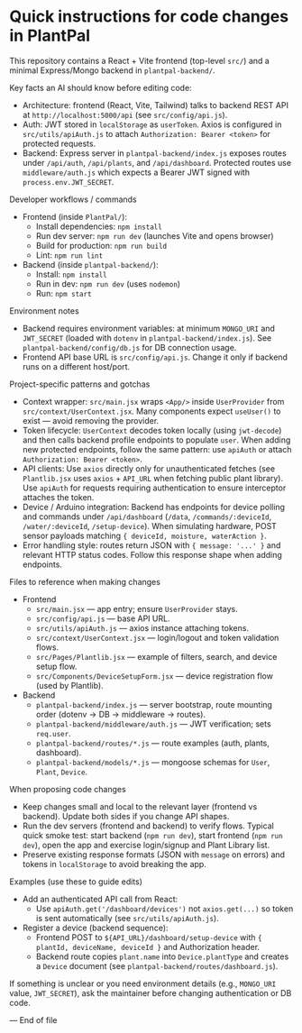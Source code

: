 <!-- .github/copilot-instructions.md - guidance for AI coding agents working on PlantPal -->

# Quick instructions for code changes in PlantPal

This repository contains a React + Vite frontend (top-level `src/`) and a minimal Express/Mongo backend in `plantpal-backend/`.

Key facts an AI should know before editing code:

- Architecture: frontend (React, Vite, Tailwind) talks to backend REST API at `http://localhost:5000/api` (see `src/config/api.js`).
- Auth: JWT stored in `localStorage` as `userToken`. Axios is configured in `src/utils/apiAuth.js` to attach `Authorization: Bearer <token>` for protected requests.
- Backend: Express server in `plantpal-backend/index.js` exposes routes under `/api/auth`, `/api/plants`, and `/api/dashboard`. Protected routes use `middleware/auth.js` which expects a Bearer JWT signed with `process.env.JWT_SECRET`.

Developer workflows / commands

- Frontend (inside `PlantPal/`):
  - Install dependencies: `npm install`
  - Run dev server: `npm run dev` (launches Vite and opens browser)
  - Build for production: `npm run build`
  - Lint: `npm run lint`
- Backend (inside `plantpal-backend/`):
  - Install: `npm install`
  - Run in dev: `npm run dev` (uses `nodemon`)
  - Run: `npm start`

Environment notes

- Backend requires environment variables: at minimum `MONGO_URI` and `JWT_SECRET` (loaded with `dotenv` in `plantpal-backend/index.js`). See `plantpal-backend/config/db.js` for DB connection usage.
- Frontend API base URL is `src/config/api.js`. Change it only if backend runs on a different host/port.

Project-specific patterns and gotchas

- Context wrapper: `src/main.jsx` wraps `<App/>` inside `UserProvider` from `src/context/UserContext.jsx`. Many components expect `useUser()` to exist — avoid removing the provider.
- Token lifecycle: `UserContext` decodes token locally (using `jwt-decode`) and then calls backend profile endpoints to populate `user`. When adding new protected endpoints, follow the same pattern: use `apiAuth` or attach `Authorization: Bearer <token>`.
- API clients: Use `axios` directly only for unauthenticated fetches (see `Plantlib.jsx` uses `axios` + `API_URL` when fetching public plant library). Use `apiAuth` for requests requiring authentication to ensure interceptor attaches the token.
- Device / Arduino integration: Backend has endpoints for device polling and commands under `/api/dashboard` (`/data`, `/commands/:deviceId`, `/water/:deviceId`, `/setup-device`). When simulating hardware, POST sensor payloads matching `{ deviceId, moisture, waterAction }`.
- Error handling style: routes return JSON with `{ message: '...' }` and relevant HTTP status codes. Follow this response shape when adding endpoints.

Files to reference when making changes

- Frontend
  - `src/main.jsx` — app entry; ensure `UserProvider` stays.
  - `src/config/api.js` — base API URL.
  - `src/utils/apiAuth.js` — axios instance attaching tokens.
  - `src/context/UserContext.jsx` — login/logout and token validation flows.
  - `src/Pages/Plantlib.jsx` — example of filters, search, and device setup flow.
  - `src/Components/DeviceSetupForm.jsx` — device registration flow (used by Plantlib).
- Backend
  - `plantpal-backend/index.js` — server bootstrap, route mounting order (dotenv -> DB -> middleware -> routes).
  - `plantpal-backend/middleware/auth.js` — JWT verification; sets `req.user`.
  - `plantpal-backend/routes/*.js` — route examples (auth, plants, dashboard).
  - `plantpal-backend/models/*.js` — mongoose schemas for `User`, `Plant`, `Device`.

When proposing code changes

- Keep changes small and local to the relevant layer (frontend vs backend). Update both sides if you change API shapes.
- Run the dev servers (frontend and backend) to verify flows. Typical quick smoke test: start backend (`npm run dev`), start frontend (`npm run dev`), open the app and exercise login/signup and Plant Library list.
- Preserve existing response formats (JSON with `message` on errors) and tokens in `localStorage` to avoid breaking the app.

Examples (use these to guide edits)

- Add an authenticated API call from React:
  - Use `apiAuth.get('/dashboard/devices')` not `axios.get(...)` so token is sent automatically (see `src/utils/apiAuth.js`).
- Register a device (backend sequence):
  - Frontend POST to `${API_URL}/dashboard/setup-device` with `{ plantId, deviceName, deviceId }` and Authorization header.
  - Backend route copies `plant.name` into `Device.plantType` and creates a `Device` document (see `plantpal-backend/routes/dashboard.js`).

If something is unclear or you need environment details (e.g., `MONGO_URI` value, `JWT_SECRET`), ask the maintainer before changing authentication or DB code.

— End of file
